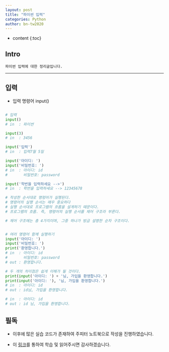 ```yaml
---
layout: post
title: "파이썬 입력"
categories: Python
author: bn-tw2020
---
```

* content
{:toc}

## Intro

```
파이썬 입력에 대한 정리글입니다.
```




---

## 입력

* 입력 명령어 input()

```python

# 입력
input()
# in  : 파이썬

input(3)
# in  : 3456

input('입력')
# in  : 입력7월 5일

input('아이디: ')
input('비밀번호: ')
# in  : 아이디: id
#       비밀번호: password  

input('학번을 입력하세요 -->')
# in  : 학번을 입력하세요 --> 12345678

# 작성한 순서대로 명렁어가 실행된다.
# 명령어의 실행 순서는 매우 중요하다
# 실행 순서대로 프로그램의 흐름을 설계하기 때문이다.
# 프로그램의 흐름. 즉, 명령어의 실행 순서를 제어 구조라 부른다.

# 제어 구조에는 총 4가지이며, 그중 하나가 방금 설명한 순차 구조이다.


# 여러 명령어 함께 실행하기
input('아이디: ')
input('비밀번호: ')
print('환영합니다.')
# in  : 아이디: id
#       비밀번호: password  
# out : 환영합니다.

# 두 개의 차이점은 쉽게 이해가 될 것이다.
print(input('아이디: ') + '님, 가입을 환영합니다.')
print(input('아이디: '), '님, 가입을 환영합니다.')
# in  : 아이디: id
# out : id님, 가입을 환영합니다.

# in  : 아이디: id
# out : id 님, 가입을 환영합니다.
```

## 필독

* 이후에 많은 실습 코드가 존재하여 주피터 노트북으로 작성을 진행하였습니다.

* 이 [링크](https://github.com/bn-tw2020/PythonTutorial)를 통하여 학습 및 읽어주시면 감사하겠습니다.